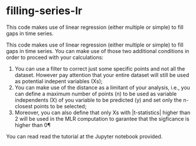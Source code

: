 # filling-series-lr
This code makes use of linear regression (either multiple or simple) to fill gaps in time series.


This code makes use of linear regression (either multiple or simple) to fill gaps in time series.
You can make use of those two additional conditions in order to proceed with your calculations:
1. You can use a filter to correct just some specific points and not all the dataset. However pay attention that your entire dataset will still be used as potential indepent variables (Xs);
2. You can make use of the distance as a limitant of your analysis, i.e., you can define a maximum number of points (n) to be used as variable independents (X) of you variable to be predicted (y) and set only the n-closest points to be selected;
3. Moreover, you can also define that only Xs with |t-statistics| higher than 2 will be used in the MLR computation to garantee that the sigficance is higher than 0¶

You can read read the tutorial at the Jupyter notebook provided.
